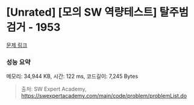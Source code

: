 # [Unrated] [모의 SW 역량테스트] 탈주범 검거 - 1953 

[문제 링크](https://swexpertacademy.com/main/code/problem/problemDetail.do?contestProbId=AV5PpLlKAQ4DFAUq) 

### 성능 요약

메모리: 34,944 KB, 시간: 122 ms, 코드길이: 7,245 Bytes



> 출처: SW Expert Academy, https://swexpertacademy.com/main/code/problem/problemList.do